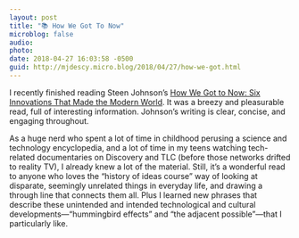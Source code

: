 ```yaml
---
layout: post
title: "📚 How We Got To Now"
microblog: false
audio: 
photo: 
date: 2018-04-27 16:03:58 -0500
guid: http://mjdescy.micro.blog/2018/04/27/how-we-got.html
---
```

I recently finished reading Steen Johnson’s [How We Got to Now: Six Innovations That Made the Modern World](https://www.nytimes.com/2014/12/28/books/review/how-we-got-to-now-by-steven-johnson.html). It was a breezy and pleasurable read, full of interesting information. Johnson’s writing is clear, concise, and engaging throughout.

As a huge nerd who spent a lot of time in childhood perusing a science and technology encyclopedia, and a lot of time in my teens watching tech-related documentaries on Discovery and TLC (before those networks drifted to reality TV), I already knew a lot of the material. Still, it’s a wonderful read to anyone who loves the “history of ideas course” way of looking at disparate, seemingly unrelated things in everyday life, and drawing a through line that connects them all. Plus I learned new phrases that describe these unintended and intended technological and cultural developments—“hummingbird effects” and “the adjacent possible”—that I particularly like.
